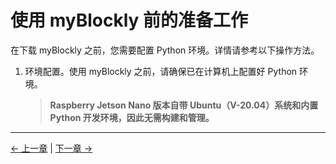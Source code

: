 # 使用 myBlockly 前的准备工作

在下载 myBlockly 之前，您需要配置 Python 环境。详情请参考以下操作方法。

1. 环境配置。使用 myBlockly 之前，请确保已在计算机上配置好 Python 环境。

   > **Raspberry Jetson Nano 版本自带 Ubuntu（V-20.04）系统和内置 Python 开发环境，因此无需构建和管理。**

---

[← 上一章](./README.md) | [下一章 →](./5.1.2-install_uninstall.md)
